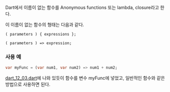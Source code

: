 Dart에서 이름이 없는 함수를 Anonymous functions 또는 lambda, closure라고 한다.  

이 이름이 없는 함수의 형태는 다음과 같다.
```
( parameters ) { expressions };
```
```
( parameters ) => expression;
```
  
  
### 사용 예
```dart
var myFunc = (var num1, var num2) => num1 + num2;
```
[dart_12_03.dart](https://github.com/ItzTree/Dart-Tutorial/blob/main/12%20Functions/dart_12_03.dart)에 
나와 있듯이 함수를 변수 myFunc에 넣었고, 일반적인 함수와 같은 방법으로 사용하면 된다.
